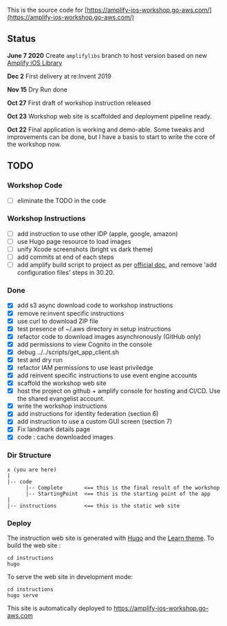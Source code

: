 This is the source code for [https://amplify-ios-workshop.go-aws.com/](https://amplify-ios-workshop.go-aws.com/)

## Status

**June 7 2020**
Create `amplifylibs` branch to host version based on new [Amplify iOS Library](https://docs.amplify.aws/start/q/integration/ios)

**Dec 2**
First delivery at re:Invent 2019

**Nov 15**
Dry Run done

**Oct 27**
First draft of workshop instruction released

**Oct 23**
Workshop web site is scaffolded and deployment pipeline ready.

**Oct 22**
Final application is working and demo-able.  Some tweaks and improvements can be done, but I have a basis to start to write the core of the workshop now.

## TODO

### Workshop Code

- [ ] eliminate the TODO in the code

### Workshop Instructions

- [ ] add instruction to use other IDP (apple, google, amazon)
- [ ] use Hugo page resource to load images
- [ ] unify Xcode screenshots (bright vs dark theme) 
- [ ] add commits at end of each steps
- [ ] add amplify build script to project as per [official doc](https://docs.amplify.aws/start/getting-started/setup/q/integration/ios), and remove 'add configuration files' steps in 30.20.

### Done

- [X] add s3 async download code to workshop instructions
- [X] remove re:invent specific instructions
- [X] use curl to download ZIP file
- [X] test presence of ~/.aws directory in setup instructions
- [X] refactor code to download images asynchronously (GitHub only)
- [X] add permissions to view Cognito in the console
- [X] debug ../../scripts/get_app_client.sh
- [X] test and dry run
- [X] refactor IAM permissions to use least priviledge
- [X] add reinvent specific instructions to use event engine accounts
- [X] scaffold the workshop web site
- [X] host the project on github + amplify console for hosting and CI/CD.  Use the shared evangelist account.
- [X] write the workshop instructions
- [X] add instructions for identity federation (section 6)
- [X] add instruction to use a custom GUI screen (section 7)
- [X] Fix landmark details page
- [X] code : cache downloaded images

### Dir Structure

```text
x (you are here)
|
|-- code
      |-- Complete       <== this is the final result of the workshop
      |-- StartingPoint  <== this is the starting point of the app
|
|-- instructions         <== this is the static web site
```

### Deploy

The instruction web site is generated with [Hugo](https://gohugo.io) and the [Learn theme](https://learn.netlify.com/en/).
To build the web site :
```
cd instructions
hugo
```

To serve the web site in development mode:
```
cd instructions
hugo serve
```

This site is automatically deployed to https://amplify-ios-workshop.go-aws.com
